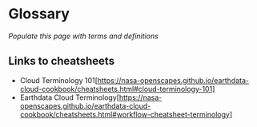 # Glossary

*Populate this page with terms and definitions*

## Links to cheatsheets
- Cloud Terminology 101[https://nasa-openscapes.github.io/earthdata-cloud-cookbook/cheatsheets.html#cloud-terminology-101]
- Earthdata Cloud Terminology[https://nasa-openscapes.github.io/earthdata-cloud-cookbook/cheatsheets.html#workflow-cheatsheet-terminology]   